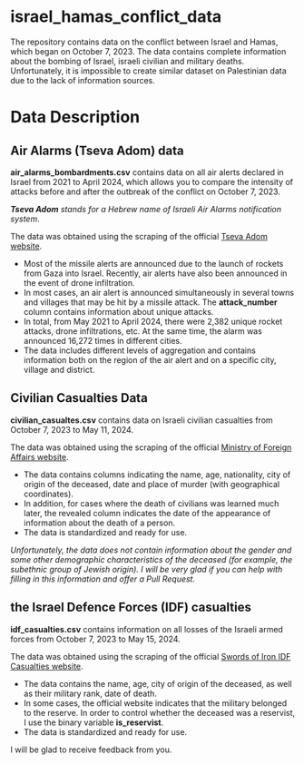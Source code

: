 # israel_hamas_conflict_data
The repository contains data on the conflict between Israel and Hamas, which began on October 7, 2023. The data contains complete information about the bombing of Israel, israeli civilian and military deaths. Unfortunately, it is impossible to create similar dataset on Palestinian data due to the lack of information sources.

# Data Description
## Air Alarms (Tseva Adom) data
**air_alarms_bombardments.csv** contains data on all air alerts declared in Israel from 2021 to April 2024, which allows you to compare the intensity of attacks before and after the outbreak of the conflict on October 7, 2023. 


***Tseva Adom** stands for a Hebrew name of Israeli Air Alarms notification system*.


The data was obtained using the scraping of the official [Tseva Adom website](https://www.tzevaadom.co.il/en/).


- Most of the missile alerts are announced due to the launch of rockets from Gaza into Israel. Recently, air alerts have also been announced in the event of drone infiltration.
- In most cases, an air alert is announced simultaneously in several towns and villages that may be hit by a missile attack. The **attack_number** column contains information about unique attacks.
- In total, from May 2021 to April 2024, there were 2,382 unique rocket attacks, drone infiltrations, etc. At the same time, the alarm was announced 16,272 times in different cities.
- The data includes different levels of aggregation and contains information both on the region of the air alert and on a specific city, village and district.


## Civilian Casualties Data
**civilian_casualtes.csv** contains data on Israeli civilian casualties from October 7, 2023 to May 11, 2024. 

The data was obtained using the scraping of the official [Ministry of Foreign Affairs website](https://www.gov.il/en/pages/swords-of-iron-civilian-casualties). 

- The data contains columns indicating the name, age, nationality, city of origin of the deceased, date and place of murder (with geographical coordinates).
- In addition, for cases where the death of civilians was learned much later, the revealed column indicates the date of the appearance of information about the death of a person.
- The data is standardized and ready for use.

*Unfortunately, the data does not contain information about the gender and some other demographic characteristics of the deceased (for example, the subethnic group of Jewish origin). I will be very glad if you can help with filling in this information and offer a Pull Request.*

## the Israel Defence Forces (IDF) casualties
**idf_casualties.csv** contains information on all losses of the Israeli armed forces from October 7, 2023 to May 15, 2024.

The data was obtained using the scraping of the official [Swords of Iron IDF Casualties website](https://www.gov.il/en/pages/swords-of-iron-idf-casualties). 

- The data contains the name, age, city of origin of the deceased, as well as their military rank, date of death.
- In some cases, the official website indicates that the military belonged to the reserve. In order to control whether the deceased was a reservist, I use the binary variable **is_reservist**.
- The data is standardized and ready for use.


I will be glad to receive feedback from you.
